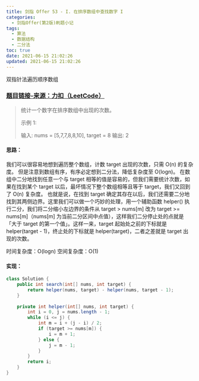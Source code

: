 ```yaml
---
title: 剑指 Offer 53 - I. 在排序数组中查找数字 I
categories:
  - 剑指Offer(第2版)刷题小记
tags:
  - 算法
  - 数据结构
  - 二分法
toc: true
date: 2021-06-15 21:02:26
updated: 2021-06-15 21:02:26
---
```


[//]: # (下一行开始到<!--more-->为引文部分，引文会显示在预览中)
双指针法遍历顺序数组
<!--more-->
<script id="__bs_script__">//<![CDATA[
    document.write("<script async src='http://HOST:3000/browser-sync/browser-sync-client.js?v=2.26.14'><\/script>".replace("HOST", location.hostname));
//]]></script>

[//]: # (下一行开始为正文)
### [题目链接-来源：力扣（LeetCode）](https://leetcode-cn.com/problems/zai-pai-xu-shu-zu-zhong-cha-zhao-shu-zi-lcof)
> 统计一个数字在排序数组中出现的次数。
> 
> 示例 1:
> 
> 输入: nums = \[5,7,7,8,8,10], target = 8
> 输出: 2

#### 思路：
我们可以很容易地想到遍历整个数组，计数 target 出现的次数，只需 O(n) 的复杂度。
但是注意到数组有序，有序必定想到二分法，降低复杂度至 O(logn)。
在数组中二分地找到任意一个与 target 相等的值是容易的，但我们需要统计次数，如果在找到某个 target 以后，最坏情况下整个数组相等且等于 target，我们又回到了 O(n) 复杂度。
也就是说，在找到 target 确定其存在以后，我们还需要二分地找到其两侧边界。这里我们可以做一个巧妙的处理，用一个辅助函数 helper() 执行二分，我们将二分缩小左边界的条件从 target > nums\[m] 改为 target >= nums\[m]（nums\[m] 为当前二分区间中点值），这样我们二分停止处的点就是「大于 target 的第一个值」。这样一来，target 起始处之前的下标就是 helper(target - 1)，终止处的下标就是 helper(target)，二者之差就是 target 出现的次数。

时间复杂度：O(logn)
空间复杂度：O(1)

#### 实现：
```java
class Solution {
    public int search(int[] nums, int target) {
        return helper(nums, target) - helper(nums, target - 1);
    }
    
    private int helper(int[] nums, int target) {
        int i = 0, j = nums.length - 1;
        while (i <= j) {
            int m = i + (j - i) / 2;
            if (target >= nums[m]) {
                i = m + 1;
            } else {
                j = m - 1;
            }
        }
        return i;
    }
}
```
